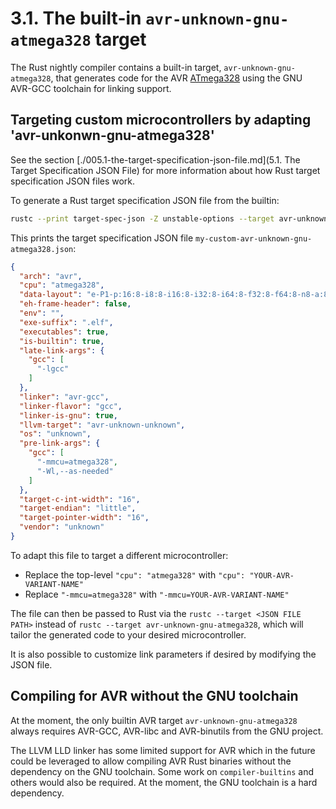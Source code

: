# 3.1. The built-in `avr-unknown-gnu-atmega328` target

The Rust nightly compiler contains a built-in target, `avr-unknown-gnu-atmega328`, that
generates code for the AVR [ATmega328](https://en.wikipedia.org/wiki/ATmega328) using the
GNU AVR-GCC toolchain for linking support.

## Targeting custom microcontrollers by adapting 'avr-unkonwn-gnu-atmega328'

See the section [./005.1-the-target-specification-json-file.md](5.1. The Target Specification JSON File) for
more information about how Rust target specification JSON files work.

To generate a Rust target specification JSON file from the builtin:


```bash
rustc --print target-spec-json -Z unstable-options --target avr-unknown-gnu-atmega328 > my-custom-avr-unknown-gnu-atmega328.json
```

This prints the target specification JSON file `my-custom-avr-unknown-gnu-atmega328.json`:

```json
{
  "arch": "avr",
  "cpu": "atmega328",
  "data-layout": "e-P1-p:16:8-i8:8-i16:8-i32:8-i64:8-f32:8-f64:8-n8-a:8",
  "eh-frame-header": false,
  "env": "",
  "exe-suffix": ".elf",
  "executables": true,
  "is-builtin": true,
  "late-link-args": {
    "gcc": [
      "-lgcc"
    ]
  },
  "linker": "avr-gcc",
  "linker-flavor": "gcc",
  "linker-is-gnu": true,
  "llvm-target": "avr-unknown-unknown",
  "os": "unknown",
  "pre-link-args": {
    "gcc": [
      "-mmcu=atmega328",
      "-Wl,--as-needed"
    ]
  },
  "target-c-int-width": "16",
  "target-endian": "little",
  "target-pointer-width": "16",
  "vendor": "unknown"
}
```

To adapt this file to target a different microcontroller:

  * Replace the top-level `"cpu": "atmega328"` with `"cpu": "YOUR-AVR-VARIANT-NAME"`
  * Replace `"-mmcu=atmega328"` with `"-mmcu=YOUR-AVR-VARIANT-NAME"`

The file can then be passed to Rust via the `rustc --target <JSON FILE PATH>` instead of
`rustc --target avr-unknown-gnu-atmega328`, which will tailor the generated code to your
desired microcontroller.

It is also possible to customize link parameters if desired by modifying the JSON file.

## Compiling for AVR without the GNU toolchain

At the moment, the only builtin AVR target `avr-unknown-gnu-atmega328` always requires
AVR-GCC, AVR-libc and AVR-binutils from the GNU project.

The LLVM LLD linker has some limited support for AVR which in the future could be leveraged
to allow compiling AVR Rust binaries without the dependency on the GNU toolchain. Some work
on `compiler-builtins` and others would also be required. At the moment, the GNU toolchain
is a hard dependency.
